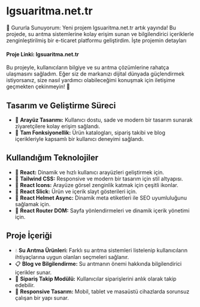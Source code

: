 <h1>lgsuaritma.net.tr</h1>

🎉 Gururla Sunuyorum: Yeni projem lgsuaritma.net.tr artık yayında! Bu projede, su arıtma sistemlerine kolay erişim sunan ve bilgilendirici içeriklerle zenginleştirilmiş bir e-ticaret platformu geliştirdim. İşte projemin detayları

<h4>Proje Linki: lgsuaritma.net.tr </h4>

Bu projeyle, kullanıcıların bilgiye ve su arıtma çözümlerine rahatça ulaşmasını sağladım. Eğer siz de markanızı dijital dünyada güçlendirmek istiyorsanız, size nasıl yardımcı olabileceğimi konuşmak için iletişime geçmekten çekinmeyin! 💼

 <h2>Tasarım ve Geliştirme Süreci</h2>

 <ul> <li>🔸 <strong>Arayüz Tasarımı:</strong> Kullanıcı dostu, sade ve modern bir tasarım sunarak ziyaretçilere kolay erişim sağlandı.</li> <li>🔸 <strong>Tam Fonksiyonellik:</strong> Ürün katalogları, sipariş takibi ve blog içerikleriyle kapsamlı bir kullanıcı deneyimi sağlandı.</li> </ul>

 <h2>Kullandığım Teknolojiler</h2>

<ul> <li>🔸 <strong>React:</strong> Dinamik ve hızlı kullanıcı arayüzleri geliştirmek için.</li> <li>🔸 <strong>Tailwind CSS:</strong> Responsive ve modern bir tasarım için stil altyapısı.</li> <li>🔸 <strong>React Icons:</strong> Arayüze görsel zenginlik katmak için çeşitli ikonlar.</li> <li>🔸 <strong>React Slick:</strong> Ürün ve içerik slayt gösterileri için.</li> <li>🔸 <strong>React Helmet Async:</strong> Dinamik meta etiketleri ile SEO uyumluluğunu sağlamak için.</li> <li>🔸 <strong>React Router DOM:</strong> Sayfa yönlendirmeleri ve dinamik içerik yönetimi için.</li> </ul>

<h2>Proje İçeriği</h2>

<ul> <li>💧 <strong>Su Arıtma Ürünleri:</strong> Farklı su arıtma sistemleri listelenip kullanıcıların ihtiyaçlarına uygun olanları seçmeleri sağlanır.</li> <li>📋 <strong>Blog ve Bilgilendirme:</strong> Su arıtmanın önemi hakkında bilgilendirici içerikler sunar.</li> <li>🚀 <strong>Sipariş Takip Modülü:</strong> Kullanıcılar siparişlerini anlık olarak takip edebilir.</li> <li>📱 <strong>Responsive Tasarım:</strong> Mobil, tablet ve masaüstü cihazlarda sorunsuz çalışan bir yapı sunar.</li> </ul>
